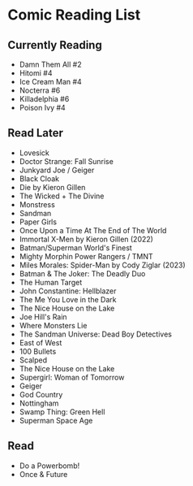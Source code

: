 # Comic Reading List

## Currently Reading
- Damn Them All #2
- Hitomi #4
- Ice Cream Man #4
- Nocterra #6
- Killadelphia #6
- Poison Ivy #4

## Read Later
- Lovesick
- Doctor Strange: Fall Sunrise
- Junkyard Joe / Geiger
- Black Cloak
- Die by Kieron Gillen
- The Wicked + The Divine
- Monstress
- Sandman
- Paper Girls
- Once Upon a Time At The End of The World
- Immortal X-Men by Kieron Gillen (2022)
- Batman/Superman World's Finest
- Mighty Morphin Power Rangers / TMNT
- Miles Morales: Spider-Man by Cody Ziglar (2023)
- Batman & The Joker: The Deadly Duo
- The Human Target
- John Constantine: Hellblazer
- The Me You Love in the Dark
- The Nice House on the Lake
- Joe Hill's Rain
- Where Monsters Lie
- The Sandman Universe: Dead Boy Detectives
- East of West
- 100 Bullets
- Scalped
- The Nice House on the Lake
- Supergirl: Woman of Tomorrow
- Geiger
- God Country
- Nottingham
- Swamp Thing: Green Hell
- Superman Space Age

## Read
- Do a Powerbomb!
- Once & Future
